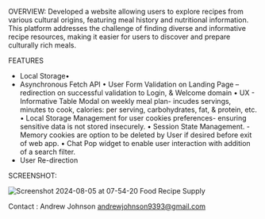 
OVERVIEW:
Developed a website allowing users to explore recipes from various cultural origins, featuring meal history and nutritional information.
This platform addresses the challenge of finding diverse and informative recipe resources,
making it easier for users to discover and prepare culturally rich meals.

FEATURES
- Local Storage•
- Asynchronous Fetch API
•	User Form Validation on Landing Page – redirection on successful validation to Login, & Welcome domain
•	UX - Informative Table Modal on weekly meal plan- incudes servings, minutes to cook, calories: per serving, carbohydrates, fat, & protein, etc.
•	Local Storage Management for user cookies preferences- ensuring sensitive data is not stored insecurely.
•	Session State Management. - Memory cookies are option to be deleted by User if desired before exit of web app.
•	 Chat Pop widget to enable user interaction with addition of a search filter.
 - User Re-direction




SCREENSHOT:


![Screenshot 2024-08-05 at 07-54-20 Food Recipe Supply](https://github.com/user-attachments/assets/64f5bb39-d0f6-4c5f-b2d6-e9e881b72cca)



Contact : Andrew Johnson andrewjohnson9393@gmail.com
